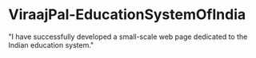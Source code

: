 # ViraajPal-EducationSystemOfIndia
 "I have successfully developed a small-scale web page dedicated to the Indian education system."

